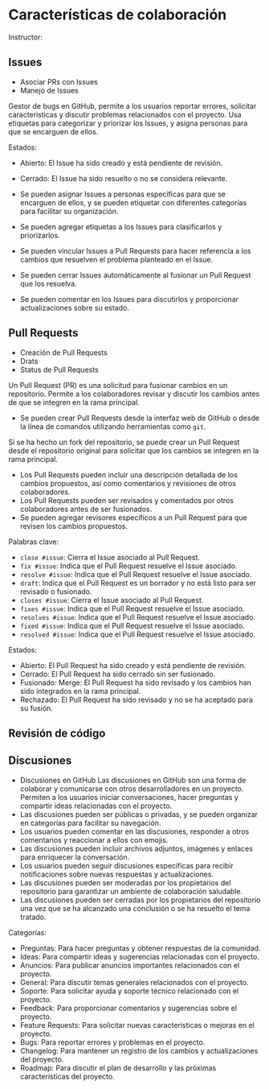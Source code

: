 # Características de colaboración

Instructor:

## Issues

- Asociar PRs con Issues
- Manejo de Issues

Gestor de bugs en GitHub, permite a los usuarios reportar errores, solicitar características y discutir problemas relacionados con el proyecto.
Usa etiquetas para categorizar y priorizar los Issues, y asigna personas para que se encarguen de ellos.

Estados:

- Abierto: El Issue ha sido creado y está pendiente de revisión.
- Cerrado: El Issue ha sido resuelto o no se considera relevante.

- Se pueden asignar Issues a personas específicas para que se encarguen de ellos, y se pueden etiquetar con diferentes categorías para facilitar su organización.
- Se pueden agregar etiquetas a los Issues para clasificarlos y priorizarlos.
- Se pueden vincular Issues a Pull Requests para hacer referencia a los cambios que resuelven el problema planteado en el Issue.
- Se pueden cerrar Issues automáticamente al fusionar un Pull Request que los resuelva.
- Se pueden comentar en los Issues para discutirlos y proporcionar actualizaciones sobre su estado.

## Pull Requests

- Creación de Pull Requests
- Drats
- Status de Pull Requests

Un Pull Request (PR) es una solicitud para fusionar cambios en un repositorio. Permite a los colaboradores revisar y discutir los cambios antes de que se integren en la rama principal.

- Se pueden crear Pull Requests desde la interfaz web de GitHub o desde la línea de comandos utilizando herramientas como `git`.

Si se ha hecho un fork del repositorio, se puede crear un Pull Request desde el repositorio original para solicitar que los cambios se integren en la rama principal.

- Los Pull Requests pueden incluir una descripción detallada de los cambios propuestos, así como comentarios y revisiones de otros colaboradores.
- Los Pull Requests pueden ser revisados y comentados por otros colaboradores antes de ser fusionados.
- Se pueden agregar revisores específicos a un Pull Request para que revisen los cambios propuestos.

Palabras clave:

- `close #issue`: Cierra el Issue asociado al Pull Request.
- `fix #issue`: Indica que el Pull Request resuelve el Issue asociado.
- `resolve #issue`: Indica que el Pull Request resuelve el Issue asociado.
- `draft`: Indica que el Pull Request es un borrador y no está listo para ser revisado o fusionado.
- `closes #issue`: Cierra el Issue asociado al Pull Request.
- `fixes #issue`: Indica que el Pull Request resuelve el Issue asociado.
- `resolves #issue`: Indica que el Pull Request resuelve el Issue asociado.
- `fixed #issue`: Indica que el Pull Request resuelve el Issue asociado.
- `resolved #issue`: Indica que el Pull Request resuelve el Issue asociado.

Estados:

- Abierto: El Pull Request ha sido creado y está pendiente de revisión.
- Cerrado: El Pull Request ha sido cerrado sin ser fusionado.
- Fusionado: Merge: El Pull Request ha sido revisado y los cambios han sido integrados en la rama principal.
- Rechazado: El Pull Request ha sido revisado y no se ha aceptado para su fusión.

## Revisión de código

## Discusiones

- Discusiones en GitHub
Las discusiones en GitHub son una forma de colaborar y comunicarse con otros desarrolladores en un proyecto. Permiten a los usuarios iniciar conversaciones, hacer preguntas y compartir ideas relacionadas con el proyecto.
- Las discusiones pueden ser públicas o privadas, y se pueden organizar en categorías para facilitar su navegación.
- Los usuarios pueden comentar en las discusiones, responder a otros comentarios y reaccionar a ellos con emojis.
- Las discusiones pueden incluir archivos adjuntos, imágenes y enlaces para enriquecer la conversación.
- Los usuarios pueden seguir discusiones específicas para recibir notificaciones sobre nuevas respuestas y actualizaciones.
- Las discusiones pueden ser moderadas por los propietarios del repositorio para garantizar un ambiente de colaboración saludable.
- Las discusiones pueden ser cerradas por los propietarios del repositorio una vez que se ha alcanzado una conclusión o se ha resuelto el tema tratado.

Categorías:

- Preguntas: Para hacer preguntas y obtener respuestas de la comunidad.
- Ideas: Para compartir ideas y sugerencias relacionadas con el proyecto.
- Anuncios: Para publicar anuncios importantes relacionados con el proyecto.
- General: Para discutir temas generales relacionados con el proyecto.
- Soporte: Para solicitar ayuda y soporte técnico relacionado con el proyecto.
- Feedback: Para proporcionar comentarios y sugerencias sobre el proyecto.
- Feature Requests: Para solicitar nuevas características o mejoras en el proyecto.
- Bugs: Para reportar errores y problemas en el proyecto.
- Changelog: Para mantener un registro de los cambios y actualizaciones del proyecto.
- Roadmap: Para discutir el plan de desarrollo y las próximas características del proyecto.
